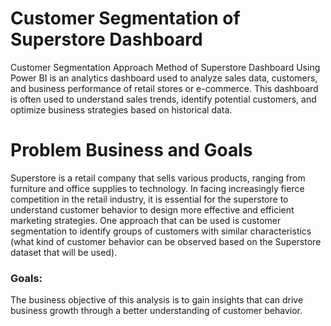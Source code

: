 # Customer Segmentation of Superstore Dashboard
Customer Segmentation Approach Method of Superstore Dashboard Using Power BI is an analytics dashboard used to analyze sales data, customers, and business performance of retail stores or e-commerce. This dashboard is often used to understand sales trends, identify potential customers, and optimize business strategies based on historical data.

# Problem Business and Goals
Superstore is a retail company that sells various products, ranging from furniture and office supplies to technology. In facing increasingly fierce competition in the retail industry, it is essential for the superstore to understand customer behavior to design more effective and efficient marketing strategies. One approach that can be used is customer segmentation to identify groups of customers with similar characteristics (what kind of customer behavior can be observed based on the Superstore dataset that will be used).

<h3> Goals: </h3> The business objective of this analysis is to gain insights that can drive business growth through a better understanding of customer behavior.
